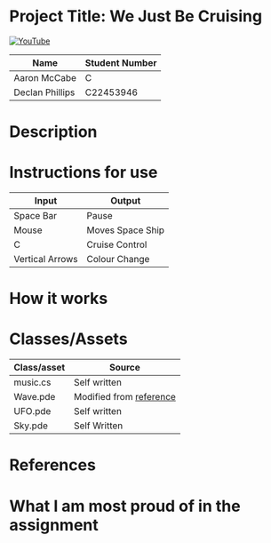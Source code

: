 # Project Title: We Just Be Cruising

[![YouTube](http://img.youtube.com/vi/xHCmOVXWEjU/0.jpg)](https://youtu.be/dQw4w9WgXcQ)

| Name | Student Number |
|-----------|-----------|
| Aaron McCabe | C |
| Declan Phillips | C22453946 |

# Description


# Instructions for use
| Input | Output |
|-----------|-----------|
| Space Bar | Pause |
| Mouse | Moves Space Ship |
| C | Cruise Control |
| Vertical Arrows | Colour Change |

# How it works


# Classes/Assets

| Class/asset | Source |
|-----------|-----------|
| music.cs | Self written |
| Wave.pde | Modified from [reference]() |
| UFO.pde | Self written |
| Sky.pde | Self Written |

# References


# What I am most proud of in the assignment





